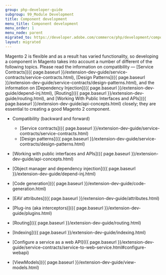 ```yaml
---
group: php-developer-guide
subgroup: 99_Module Development
title: Component development
menu_title: Component development
menu_order: 1
menu_node: parent
migrated_to: https://developer.adobe.com/commerce/php/development/components/
layout: migrated
---
```


Magento 2 is flexible and as a result has varied functionality, so developing a component in Magento takes into account a number of different of the following topics. Please read the information on compatibility &#8212; [Service Contracts]({{ page.baseurl }}/extension-dev-guide/service-contracts/service-contracts.html), [Design Patterns]({{ page.baseurl }}/extension-dev-guide/service-contracts/design-patterns.html), and the information on [Dependency Injection]({{ page.baseurl }}/extension-dev-guide/depend-inj.html), [Routing]({{ page.baseurl }}/extension-dev-guide/routing.html), and [Working With Public Interfaces and APIs]({{ page.baseurl }}/extension-dev-guide/api-concepts.html) closely; they are essential to creating a good Magento 2 component.

*  Compatibility (backward and forward)
   *  [Service contracts]({{ page.baseurl }}/extension-dev-guide/service-contracts/service-contracts.html)
   *  [Design patterns]({{ page.baseurl }}/extension-dev-guide/service-contracts/design-patterns.html)

*  [Working with public interfaces and APIs]({{ page.baseurl }}/extension-dev-guide/api-concepts.html)
*  [Object manager and dependency injection]({{ page.baseurl }}/extension-dev-guide/depend-inj.html)
*  [Code generation]({{ page.baseurl }}/extension-dev-guide/code-generation.html)
*  [EAV attributes]({{ page.baseurl }}/extension-dev-guide/attributes.html)
*  [Plug-ins (aka interceptors)]({{ page.baseurl }}/extension-dev-guide/plugins.html)
*  [Routing]({{ page.baseurl }}/extension-dev-guide/routing.html)
*  [Indexing]({{ page.baseurl }}/extension-dev-guide/indexing.html)
*  [Configure a service as a web API]({{ page.baseurl }}/extension-dev-guide/service-contracts/service-to-web-service.html#configure-webapi)
*  [ViewModels]({{ page.baseurl }}/extension-dev-guide/view-models.html)
